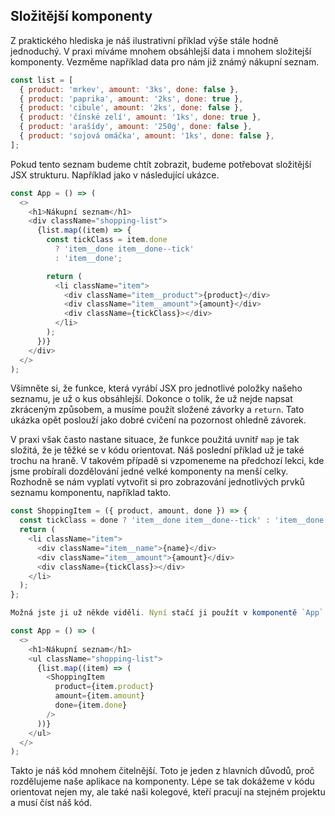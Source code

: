 ## Složitější komponenty

Z praktického hlediska je náš ilustrativní příklad výše stále hodně jednoduchý. V praxi míváme mnohem obsáhlejší data i mnohem složitejší komponenty. Vezměme například data pro nám již známý nákupní seznam.

```js
const list = [
  { product: 'mrkev', amount: '3ks', done: false },
  { product: 'paprika', amount: '2ks', done: true },
  { product: 'cibule', amount: '2ks', done: false },
  { product: 'čínské zelí', amount: '1ks', done: true },
  { product: 'arašídy', amount: '250g', done: false },
  { product: 'sojová omáčka', amount: '1ks', done: false },
];
```

Pokud tento seznam budeme chtít zobrazit, budeme potřebovat složitější JSX strukturu. Například jako v následující ukázce.

```js
const App = () => (
  <>
    <h1>Nákupní seznam</h1>
    <div className="shopping-list">
      {list.map((item) => {
        const tickClass = item.done
          ? 'item__done item__done--tick'
          : 'item__done';

        return (
          <li className="item">
            <div className="item__product">{product}</div>
            <div className="item__amount">{amount}</div>
            <div className={tickClass}></div>
          </li>
        );
      })}
    </div>
  </>
);
```

Všimněte si, že funkce, která vyrábí JSX pro jednotlivé položky našeho seznamu, je už o kus obsáhlejší. Dokonce o tolik, že už nejde napsat zkráceným způsobem, a musíme použít složené závorky a `return`. Tato ukázka opět poslouží jako dobré cvičení na pozornost ohledně závorek.

V praxi však často nastane situace, že funkce použitá uvnitř `map` je tak složitá, že je těžké se v kódu orientovat. Náš poslední příklad už je také trochu na hraně. V takovém případě si vzpomeneme na předchozí lekci, kde jsme probírali dozdělování jedné velké komponenty na menší celky. Rozhodně se nám vyplatí vytvořit si pro zobrazování jednotlivých prvků seznamu komponentu, například takto.

```js
const ShoppingItem = ({ product, amount, done }) => {
  const tickClass = done ? 'item__done item__done--tick' : 'item__done';
  return (
    <li className="item">
      <div className="item__name">{name}</div>
      <div className="item__amount">{amount}</div>
      <div className={tickClass}></div>
    </li>
  );
};

Možná jste ji už někde viděli. Nyní stačí ji použít v komponentě `App`.

const App = () => (
  <>
    <h1>Nákupní seznam</h1>
    <ul className="shopping-list">
      {list.map((item) => (
        <ShoppingItem
          product={item.product}
          amount={item.amount}
          done={item.done}
        />
      ))}
    </ul>
  </>
);
```

Takto je náš kód mnohem čitelnější. Toto je jeden z hlavních důvodů, proč rozdělujeme naše aplikace na komponenty. Lépe se tak dokážeme v kódu orientovat nejen my, ale také naši kolegové, kteří pracují na stejném projektu a musí číst náš kód.
